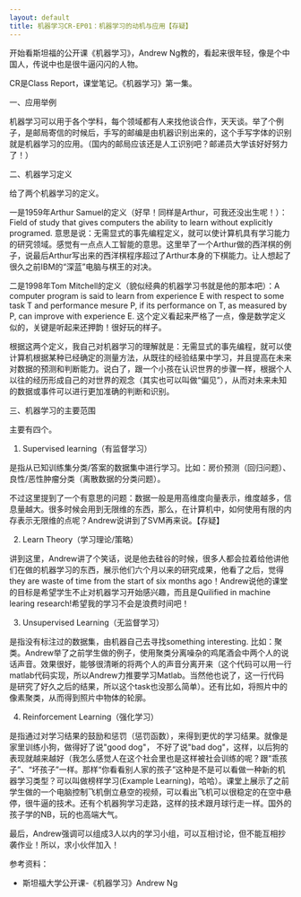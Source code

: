 ```yaml
---
layout: default
title: 机器学习CR-EP01：机器学习的动机与应用【存疑】
---
```

开始看斯坦福的公开课《机器学习》，Andrew Ng教的，看起来很年轻，像是个中国人，传说中也是很牛逼闪闪的人物。

CR是Class Report，课堂笔记。《机器学习》第一集。

一、应用举例

机器学习可以用于各个学科，每个领域都有人来找他谈合作，天天谈。举了个例子，是邮局寄信的时候后，手写的邮编是由机器识别出来的，这个手写字体的识别就是机器学习的应用。（国内的邮局应该还是人工识别吧？邮递员大学该好好努力了！）

二、机器学习定义

给了两个机器学习的定义。

一是1959年Arthur Samuel的定义（好早！同样是Arthur，可我还没出生呢！）：Field of study that gives computers the ability to learn without explicitly programed. 意思是说：无需显式的事先编程定义，就可以使计算机具有学习能力的研究领域。感觉有一点点人工智能的意思。这里举了一个Arthur做的西洋棋的例子，说最后Arthur写出来的西洋棋程序超过了Arthur本身的下棋能力。让人想起了很久之前IBM的“深蓝”电脑与棋王的对决。

二是1998年Tom Mitchell的定义（貌似经典的机器学习书就是他的那本吧）：A computer program is said to learn from experience E with respect to some task T and performance mesure P, if its performance on T, as measured by P, can improve with experience E. 这个定义看起来严格了一点，像是数学定义似的，关键是听起来还押韵！很好玩的样子。

根据这两个定义，我自己对机器学习的理解就是：无需显式的事先编程，就可以使计算机根据某种已经确定的测量方法，从既往的经验结果中学习，并且提高在未来对数据的预测和判断能力。说白了，跟一个小孩在认识世界的步骤一样，根据个人以往的经历形成自己的对世界的观念（其实也可以叫做“偏见”），从而对未来未知的数据或事件可以进行更加准确的判断和识别。

三、机器学习的主要范围

主要有四个。

1. Supervised learning（有监督学习）

是指从已知训练集分类/答案的数据集中进行学习。比如：房价预测（回归问题）、良性/恶性肿瘤分类（离散数据的分类问题）。

不过这里提到了一个有意思的问题：数据一般是用高维度向量表示，维度越多，信息量越大。很多时候会用到无限维的东西，那么，在计算机中，如何使用有限的内存表示无限维的点呢？Andrew说讲到了SVM再来说。【存疑】

2. Learn Theory（学习理论/策略）

讲到这里，Andrew讲了个笑话，说是他去硅谷的时候，很多人都会拉着给他讲他们在做的机器学习的东西，展示他们六个月以来的研究成果，他看了之后，觉得they are waste of time from the start of six months ago！Andrew说他的课堂的目标是希望学生不止对机器学习开始感兴趣，而且是Quilified in machine learing research!希望我的学习不会是浪费时间吧！

3. Unsupervised Learning（无监督学习）

是指没有标注过的数据集，由机器自己去寻找something interesting. 比如：聚类。Andrew举了之前学生做的例子，使用聚类分离噪杂的鸡尾酒会中两个人的说话声音。效果很好，能够很清晰的将两个人的声音分离开来（这个代码可以用一行matlab代码实现，所以Andrew力推要学习Matlab。当然他也说了，这一行代码是研究了好久之后的结果，所以这个task也没那么简单）。还有比如，将照片中的像素聚类，从而得到照片中物体的轮廓。

4. Reinforcement Learning（强化学习）

是指通过对学习结果的鼓励和惩罚（惩罚函数），来得到更优的学习结果。就像是家里训练小狗，做得好了说"good dog"， 不好了说"bad dog"，这样，以后狗的表现就越来越好（我怎么感觉人在这个社会里也是这样被社会训练的呢？跟“乖孩子”、“坏孩子”一样。那样“你看看别人家的孩子”这种是不是可以看做一种新的机器学习类型？可以叫做榜样学习(Example Learning)，哈哈）。课堂上展示了之前学生做的一个电脑控制飞机倒立悬空的视频，可以看出飞机可以很稳定的在空中悬停，很牛逼的技术。还有个机器狗学习走路，这样的技术跟月球行走一样。国外的孩子学的NB，玩的也高端大气。

最后，Andrew强调可以组成3人以内的学习小组，可以互相讨论，但不能互相抄袭作业！所以，求小伙伴加入！

参考资料：

* 斯坦福大学公开课-《机器学习》Andrew Ng